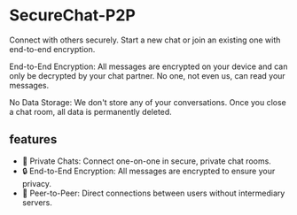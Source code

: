 # SecureChat-P2P

Connect with others securely. Start a new chat or join an existing one with end-to-end encryption.

End-to-End Encryption: All messages are encrypted on your device and can only be decrypted by your chat partner. No one, not even us, can read your messages.

No Data Storage: We don't store any of your conversations. Once you close a chat room, all data is permanently deleted.

## features

- 👥 Private Chats: Connect one-on-one in secure, private chat rooms.
- 🔒 End-to-End Encryption: All messages are encrypted to ensure your privacy.
- 🔗 Peer-to-Peer: Direct connections between users without intermediary servers.
